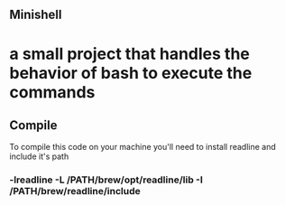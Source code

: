 ## Minishell
# a small project that handles the behavior of bash to execute the commands

## Compile
To compile this code on your machine you'll need to install readline and include it's path
### -lreadline -L /PATH/brew/opt/readline/lib -I /PATH/brew/readline/include
